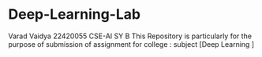# Deep-Learning-Lab
Varad Vaidya 
22420055 
CSE-AI SY B
This Repository is particularly for the purpose of submission of assignment for college : subject [Deep Learning  ]
